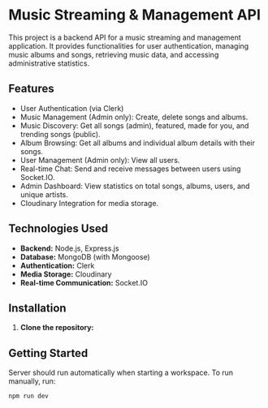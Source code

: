 # Music Streaming & Management API

This project is a backend API for a music streaming and management application. It provides functionalities for user authentication, managing music albums and songs, retrieving music data, and accessing administrative statistics.

## Features

- User Authentication (via Clerk)
- Music Management (Admin only): Create, delete songs and albums.
- Music Discovery: Get all songs (admin), featured, made for you, and trending songs (public).
- Album Browsing: Get all albums and individual album details with their songs.
- User Management (Admin only): View all users.
- Real-time Chat: Send and receive messages between users using Socket.IO.
- Admin Dashboard: View statistics on total songs, albums, users, and unique artists.
- Cloudinary Integration for media storage.

## Technologies Used

- **Backend:** Node.js, Express.js
- **Database:** MongoDB (with Mongoose)
- **Authentication:** Clerk
- **Media Storage:** Cloudinary
- **Real-time Communication:** Socket.IO

## Installation

1.  **Clone the repository:**


## Getting Started

Server should run automatically when starting a workspace. To run manually, run:
```sh
npm run dev
```